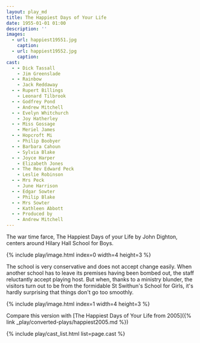 ```yaml
---
layout: play_md
title: The Happiest Days of Your Life
date: 1955-01-01 01:00
description: ''
images:
  - url: happiest19551.jpg
    caption:
  - url: happiest19552.jpg
    caption:
cast:
  - - Dick Tassall
    - Jim Greenslade
  - - Rainbow
    - Jack Reddaway
  - - Rupert Billings
    - Leonard Tilbrook
  - - Godfrey Pond
    - Andrew Mitchell
  - - Evelyn Whitchurch
    - Joy Hatherley
  - - Miss Gossage
    - Meriel James
  - - Hopcroft Mi
    - Philip Boobyer
  - - Barbara Cahoun
    - Sylvia Blake
  - - Joyce Harper
    - Elizabeth Jones
  - - The Rev Edward Peck
    - Leslie Robinson
  - - Mrs Peck
    - June Harrison
  - - Edgar Sowter
    - Philip Blake
  - - Mrs Sowter
    - Kathleen Abbott
  - - Produced by
    - Andrew Mitchell
---
```


The war time farce, The Happiest Days of your Life by John Dighton, centers around Hilary Hall School for Boys.

{% include play/image.html index=0 width=4 height=3 %}

The school is very conservative and does not accept change easily. When another school has to leave its premises having been bombed out, the staff reluctantly accept playing host. But when, thanks to a ministry blunder, the visitors turn out to be from the formidable St Swithun's School for Girls, it's hardly surprising that things don't go too smoothly.

{% include play/image.html index=1 width=4 height=3 %}

Compare this version with [The Happiest Days of Your Life from 2005]({% link _play/converted-plays/happiest2005.md %})

{% include play/cast_list.html list=page.cast %}
